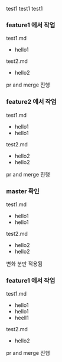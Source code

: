 test1
test1
test1



### feature1 에서 작업
test1.md
- hello1

test2.md
- hello2

pr and merge 진행

### feature2 에서 작업
test1.md
- hello1
- hello1

test2.md
- hello2
- hello2

pr and merge 진행

### master 확인
test1.md
- hello1
- hello1

test2.md
- hello2
- hello2

변화 분만 적용됨


### feature1 에서 작업
test1.md
- hello1
- hello1
- heell1

test2.md
- hello2

pr and merge 진행